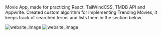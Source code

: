 Movie App, made for practicing React, TailWindCSS, TMDB API and Appwrite. 
Created custom algorithm for implementing Trending Movies, it keeps track of searched terms and lists them in the section below

![website_image](https://github.com/MihailoTerzic/MovieApp/blob/main/movieapp.png)
![website_image](https://github.com/MihailoTerzic/MovieApp/blob/main/movieapp2.png)


